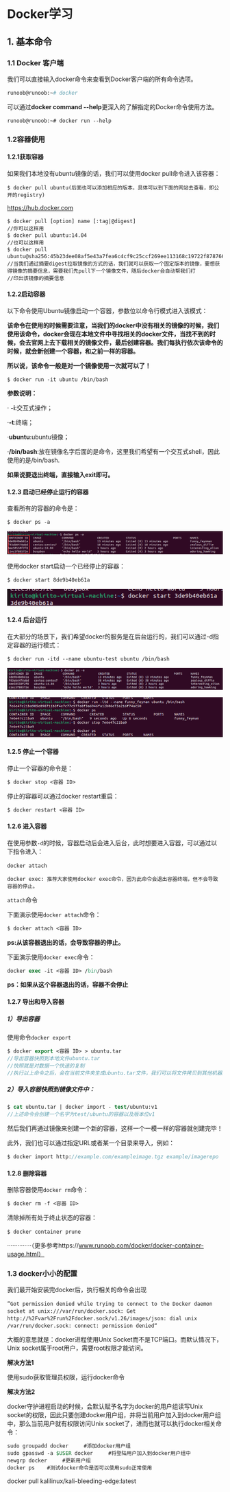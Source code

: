 # Docker学习

## 1. 基本命令

### 1.1 Docker 客户端

我们可以直接输入docker命令来查看到Docker客户端的所有命令选项。

```dockerfile
runoob@runoob:~# docker
```

可以通过**docker command --help**更深入的了解指定的Docker命令使用方法。

```doc
runoob@runoob:~# docker run --help
```

### 1.2容器使用

#### 1.2.1**获取容器**

如果我们本地没有ubuntu镜像的话，我们可以使用docker pull命令进入该容器：

```dock
$ docker pull ubuntu(后面也可以添加相应的版本，具体可以到下面的网站去查看，即公开的registry)
```

https://hub.docker.com

```dock
$ docker pull [option] name [:tag|@digest]
//你可以这样用
$ docker pull ubuntu:14.04
//也可以这样用
$ docker pull ubuntu@sha256:45b23dee08af5e43a7fea6c4cf9c25ccf269ee113168c19722f87876677c5cb2
//当我们通过摘要digest拉取镜像的方式的话，我们就可以获取一个固定版本的镜像，要想获得镜像的摘要信息，需要我们先pull下一个镜像文件，随后docker会自动帮我们打
//印出该镜像的摘要信息
```

#### 1.2.2**启动容器**

以下命令使用Ubuntu镜像启动一个容器，参数位以命令行模式进入该模式：

**该命令在使用的时候需要注意，当我们的docker中没有相关的镜像的时候，我们使用该命令，docker会现在本地文件中寻找相关的docker文件，当找不到的时候，会去官网上去下载相关的镜像文件，最后创建容器。我们每执行依次该命令的时候，就会新创建一个容器，和之前一样的容器。**

**所以说，该命令一般是对一个镜像使用一次就可以了！**

```dock
$ docker run -it ubuntu /bin/bash
```

**参数说明：**

· **-i**:交互式操作；

·**-t**:终端；

·**ubuntu**:ubuntu镜像；

·**/bin/bash**:放在镜像名字后面的是命令，这里我们希望有一个交互式shell，因此使用的是/bin/bash.

**如果说要退出终端，直接输入exit即可。**

#### 1.2.3 启动已经停止运行的容器

查看所有的容器的命令是：

```dock
$ docker ps -a
```

![image-20220912181948829](.\pictures\1.png)

使用docker start启动一个已经停止的容器：

```dock
$ docker start 8de9b40eb61a
```

![image-20220912182028470](.\pictures\2.png)

#### 1.2.4 后台运行

在大部分的场景下，我们希望docker的服务是在后台运行的，我们可以通过-d指定容器的运行模式：

```dock
$ docker run -itd --name ubuntu-test ubuntu /bin/bash
```

![image-20220912182522779](.\pictures\3.png)

![image-20220912182445512](.\pictures\4.png)

#### 1.2.5 停止一个容器

停止一个容器的命令是：

```do
$ docker stop <容器 ID>
```

停止的容器可以通过docker restart重启：

```do
$ docker restart <容器 ID>
```

#### 1.2.6 进入容器

在使用参数`-d`的时候，容器启动后会进入后台，此时想要进入容器，可以通过以下指令进入：

`docker attach`

`docker exec: 推荐大家使用docker exec命令，因为此命令会退出容器终端，但不会导致容器的停止。`

`attach`命令

下面演示使用`docker attach`命令：

```do
$ docker attach <容器 ID>
```

**ps:从该容器退出的话，会导致容器的停止。**

下面演示使用`docker exec`命令：

```do
docker exec -it <容器 ID> /bin/bash
```

**ps：如果从这个容器退出的话，容器不会停止**

#### 1.2.7 导出和导入容器

##### 1）导出容器

使用命令`docker export`

```do
$ docker export <容器 ID> > ubuntu.tar
//导出容器快照到本地文件ubuntu.tar
//快照就是对数据一个快速的复制
//执行以上命令之后，会在当前文件夹生成ubuntu.tar文件，我们可以将文件拷贝到其他机器上去，通过导入命令实现容器的迁移
```

##### 2）导入容器快照到镜像文件中：

```do
$ cat ubuntu.tar | docker import - test/ubuntu:v1
//上述命令会创建一个名字为test/ubuntu的容器以及版本位v1
```

然后我们再通过镜像来创建一个新的容器，这样一个一模一样的容器就创建完毕！

此外，我们也可以通过指定URL或者某一个目录来导入，例如：

```do
$ docker import http://example.com/exampleimage.tgz example/imagerepo
```

#### 1.2.8 删除容器

删除容器使用`docker rm`命令：

```do
$ docker rm -f <容器 ID>
```

清除掉所有处于终止状态的容器：

`$ docker container prune`

··············（更多参考https://www.runoob.com/docker/docker-container-usage.html）

### 1.3 docker小小的配置

我们最开始安装完docker后，执行相关的命令会出现

`”Got permission denied while trying to connect to the Docker daemon socket at unix:///var/run/docker.sock: Get http://%2Fvar%2Frun%2Fdocker.sock/v1.26/images/json: dial unix /var/run/docker.sock: connect: permission denied“`

大概的意思就是：docker进程使用Unix Socket而不是TCP端口。而默认情况下，Unix socket属于root用户，需要root权限才能访问。

**解决方法1**

使用sudo获取管理员权限，运行docker命令

**解决方法2**

docker守护进程启动的时候，会默认赋予名字为docker的用户组读写Unix socket的权限，因此只要创建docker用户组，并将当前用户加入到docker用户组中，那么当前用户就有权限访问Unix socket了，进而也就可以执行docker相关命令：

```do
sudo groupadd docker     #添加docker用户组
sudo gpasswd -a $USER docker     #将登陆用户加入到docker用户组中
newgrp docker     #更新用户组
docker ps    #测试docker命令是否可以使用sudo正常使用
```

docker pull kalilinux/kali-bleeding-edge:latest